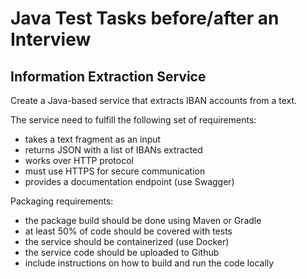 # Java Test Tasks before/after an Interview 

## Information Extraction Service

Create a Java-based service that extracts IBAN accounts from a text. 

The service need to fulfill the following set of requirements:
- takes a text fragment as an input
- returns JSON with a list of IBANs extracted 
- works over HTTP protocol
- must use HTTPS for secure communication
- provides a documentation endpoint (use Swagger)

Packaging requirements:
- the package build should be done using Maven or Gradle
- at least 50% of code should be covered with tests
- the service should be containerized (use Docker)
- the service code should be uploaded to Github
- include instructions on how to build and run the code locally
